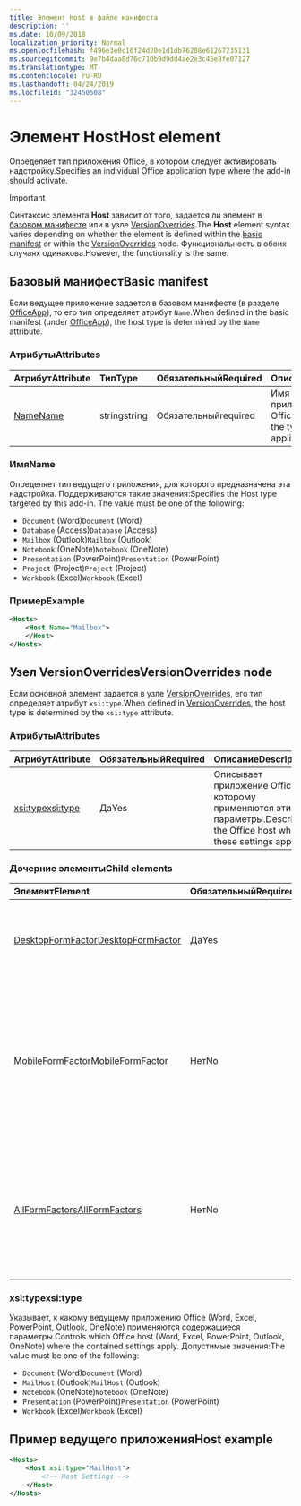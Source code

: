 ```yaml
---
title: Элемент Host в файле манифеста
description: ''
ms.date: 10/09/2018
localization_priority: Normal
ms.openlocfilehash: f496e3e0c16f24d20e1d1db76208e61267235131
ms.sourcegitcommit: 9e7b4daa8d76c710b9d9dd4ae2e3c45e8fe07127
ms.translationtype: MT
ms.contentlocale: ru-RU
ms.lasthandoff: 04/24/2019
ms.locfileid: "32450508"
---
```

# <a name="host-element"></a><span data-ttu-id="1bb99-102">Элемент Host</span><span class="sxs-lookup"><span data-stu-id="1bb99-102">Host element</span></span>

<span data-ttu-id="1bb99-103">Определяет тип приложения Office, в котором следует активировать надстройку.</span><span class="sxs-lookup"><span data-stu-id="1bb99-103">Specifies an individual Office application type where the add-in should activate.</span></span>

> [!IMPORTANT] 
> <span data-ttu-id="1bb99-104">Синтаксис элемента **Host** зависит от того, задается ли элемент в [базовом манифесте](#basic-manifest) или в узле [VersionOverrides](#versionoverrides-node).</span><span class="sxs-lookup"><span data-stu-id="1bb99-104">The **Host** element syntax varies depending on whether the element is defined within the [basic manifest](#basic-manifest) or within the [VersionOverrides](#versionoverrides-node) node.</span></span> <span data-ttu-id="1bb99-105">Функциональность в обоих случаях одинакова.</span><span class="sxs-lookup"><span data-stu-id="1bb99-105">However, the functionality is the same.</span></span>  

## <a name="basic-manifest"></a><span data-ttu-id="1bb99-106">Базовый манифест</span><span class="sxs-lookup"><span data-stu-id="1bb99-106">Basic manifest</span></span>

<span data-ttu-id="1bb99-107">Если ведущее приложение задается в базовом манифесте (в разделе [OfficeApp](officeapp.md)), то его тип определяет атрибут `Name`.</span><span class="sxs-lookup"><span data-stu-id="1bb99-107">When defined in the basic manifest (under [OfficeApp](officeapp.md)), the host type is determined by the `Name` attribute.</span></span>   

### <a name="attributes"></a><span data-ttu-id="1bb99-108">Атрибуты</span><span class="sxs-lookup"><span data-stu-id="1bb99-108">Attributes</span></span>

| <span data-ttu-id="1bb99-109">Атрибут</span><span class="sxs-lookup"><span data-stu-id="1bb99-109">Attribute</span></span>     | <span data-ttu-id="1bb99-110">Тип</span><span class="sxs-lookup"><span data-stu-id="1bb99-110">Type</span></span>   | <span data-ttu-id="1bb99-111">Обязательный</span><span class="sxs-lookup"><span data-stu-id="1bb99-111">Required</span></span> | <span data-ttu-id="1bb99-112">Описание</span><span class="sxs-lookup"><span data-stu-id="1bb99-112">Description</span></span>                                      |
|:--------------|:-------|:---------|:-------------------------------------------------|
| [<span data-ttu-id="1bb99-113">Name</span><span class="sxs-lookup"><span data-stu-id="1bb99-113">Name</span></span>](#name) | <span data-ttu-id="1bb99-114">string</span><span class="sxs-lookup"><span data-stu-id="1bb99-114">string</span></span> | <span data-ttu-id="1bb99-115">Обязательный</span><span class="sxs-lookup"><span data-stu-id="1bb99-115">required</span></span> | <span data-ttu-id="1bb99-116">Имя типа ведущего приложения Office.</span><span class="sxs-lookup"><span data-stu-id="1bb99-116">The name of the type of Office host application.</span></span> |

### <a name="name"></a><span data-ttu-id="1bb99-117">Имя</span><span class="sxs-lookup"><span data-stu-id="1bb99-117">Name</span></span>
<span data-ttu-id="1bb99-p102">Определяет тип ведущего приложения, для которого предназначена эта надстройка. Поддерживаются такие значения:</span><span class="sxs-lookup"><span data-stu-id="1bb99-p102">Specifies the Host type targeted by this add-in. The value must be one of the following:</span></span>

- <span data-ttu-id="1bb99-120">`Document` (Word)</span><span class="sxs-lookup"><span data-stu-id="1bb99-120">`Document` (Word)</span></span>
- <span data-ttu-id="1bb99-121">`Database` (Access)</span><span class="sxs-lookup"><span data-stu-id="1bb99-121">`Database` (Access)</span></span>
- <span data-ttu-id="1bb99-122">`Mailbox` (Outlook)</span><span class="sxs-lookup"><span data-stu-id="1bb99-122">`Mailbox` (Outlook)</span></span>
- <span data-ttu-id="1bb99-123">`Notebook` (OneNote)</span><span class="sxs-lookup"><span data-stu-id="1bb99-123">`Notebook` (OneNote)</span></span>
- <span data-ttu-id="1bb99-124">`Presentation` (PowerPoint)</span><span class="sxs-lookup"><span data-stu-id="1bb99-124">`Presentation` (PowerPoint)</span></span>
- <span data-ttu-id="1bb99-125">`Project` (Project)</span><span class="sxs-lookup"><span data-stu-id="1bb99-125">`Project` (Project)</span></span>
- <span data-ttu-id="1bb99-126">`Workbook` (Excel)</span><span class="sxs-lookup"><span data-stu-id="1bb99-126">`Workbook` (Excel)</span></span>

### <a name="example"></a><span data-ttu-id="1bb99-127">Пример</span><span class="sxs-lookup"><span data-stu-id="1bb99-127">Example</span></span>
```xml
<Hosts>
    <Host Name="Mailbox">
    </Host>
</Hosts>
```

## <a name="versionoverrides-node"></a><span data-ttu-id="1bb99-128">Узел VersionOverrides</span><span class="sxs-lookup"><span data-stu-id="1bb99-128">VersionOverrides node</span></span>
<span data-ttu-id="1bb99-129">Если основной элемент задается в узле [VersionOverrides](versionoverrides.md), его тип определяет атрибут `xsi:type`.</span><span class="sxs-lookup"><span data-stu-id="1bb99-129">When defined in [VersionOverrides](versionoverrides.md), the host type is determined by the `xsi:type` attribute.</span></span> 

### <a name="attributes"></a><span data-ttu-id="1bb99-130">Атрибуты</span><span class="sxs-lookup"><span data-stu-id="1bb99-130">Attributes</span></span>

|  <span data-ttu-id="1bb99-131">Атрибут</span><span class="sxs-lookup"><span data-stu-id="1bb99-131">Attribute</span></span>  |  <span data-ttu-id="1bb99-132">Обязательный</span><span class="sxs-lookup"><span data-stu-id="1bb99-132">Required</span></span>  |  <span data-ttu-id="1bb99-133">Описание</span><span class="sxs-lookup"><span data-stu-id="1bb99-133">Description</span></span>  |
|:-----|:-----|:-----|
|  [<span data-ttu-id="1bb99-134">xsi:type</span><span class="sxs-lookup"><span data-stu-id="1bb99-134">xsi:type</span></span>](#xsitype)  |  <span data-ttu-id="1bb99-135">Да</span><span class="sxs-lookup"><span data-stu-id="1bb99-135">Yes</span></span>  | <span data-ttu-id="1bb99-136">Описывает приложение Office, к которому применяются эти параметры.</span><span class="sxs-lookup"><span data-stu-id="1bb99-136">Describes the Office host where these settings apply.</span></span>|

### <a name="child-elements"></a><span data-ttu-id="1bb99-137">Дочерние элементы</span><span class="sxs-lookup"><span data-stu-id="1bb99-137">Child elements</span></span>

|  <span data-ttu-id="1bb99-138">Элемент</span><span class="sxs-lookup"><span data-stu-id="1bb99-138">Element</span></span> |  <span data-ttu-id="1bb99-139">Обязательный</span><span class="sxs-lookup"><span data-stu-id="1bb99-139">Required</span></span>  |  <span data-ttu-id="1bb99-140">Описание</span><span class="sxs-lookup"><span data-stu-id="1bb99-140">Description</span></span>  |
|:-----|:-----|:-----|
|  [<span data-ttu-id="1bb99-141">DesktopFormFactor</span><span class="sxs-lookup"><span data-stu-id="1bb99-141">DesktopFormFactor</span></span>](desktopformfactor.md)    |  <span data-ttu-id="1bb99-142">Да</span><span class="sxs-lookup"><span data-stu-id="1bb99-142">Yes</span></span>   |  <span data-ttu-id="1bb99-143">Определяет параметры классического форм-фактора.</span><span class="sxs-lookup"><span data-stu-id="1bb99-143">Defines the settings for the desktop form factor.</span></span> |
|  [<span data-ttu-id="1bb99-144">MobileFormFactor</span><span class="sxs-lookup"><span data-stu-id="1bb99-144">MobileFormFactor</span></span>](mobileformfactor.md)    |  <span data-ttu-id="1bb99-145">Нет</span><span class="sxs-lookup"><span data-stu-id="1bb99-145">No</span></span>   |  <span data-ttu-id="1bb99-p103">Определяет параметры форм-фактора мобильного устройства. **Примечание.** Этот элемент поддерживается только в Outlook для iOS.</span><span class="sxs-lookup"><span data-stu-id="1bb99-p103">Defines the settings for the mobile form factor. **Note:** this element is only supported in Outlook for iOS.</span></span> |
|  [<span data-ttu-id="1bb99-148">AllFormFactors</span><span class="sxs-lookup"><span data-stu-id="1bb99-148">AllFormFactors</span></span>](allformfactors.md)    |  <span data-ttu-id="1bb99-149">Нет</span><span class="sxs-lookup"><span data-stu-id="1bb99-149">No</span></span>   |  <span data-ttu-id="1bb99-150">Определяет параметры всех форм-факторов.</span><span class="sxs-lookup"><span data-stu-id="1bb99-150">Defines the settings for all form factors.</span></span> <span data-ttu-id="1bb99-151">Используется только пользовательскими функциями в Excel.</span><span class="sxs-lookup"><span data-stu-id="1bb99-151">Only used by custom functions in Excel.</span></span> |

### <a name="xsitype"></a><span data-ttu-id="1bb99-152">xsi:type</span><span class="sxs-lookup"><span data-stu-id="1bb99-152">xsi:type</span></span>

<span data-ttu-id="1bb99-153">Указывает, к какому ведущему приложению Office (Word, Excel, PowerPoint, Outlook, OneNote) применяются содержащиеся параметры.</span><span class="sxs-lookup"><span data-stu-id="1bb99-153">Controls which Office host (Word, Excel, PowerPoint, Outlook, OneNote) where the contained settings apply.</span></span> <span data-ttu-id="1bb99-154">Допустимые значения:</span><span class="sxs-lookup"><span data-stu-id="1bb99-154">The value must be one of the following:</span></span>

- <span data-ttu-id="1bb99-155">`Document` (Word)</span><span class="sxs-lookup"><span data-stu-id="1bb99-155">`Document` (Word)</span></span>
- <span data-ttu-id="1bb99-156">`MailHost` (Outlook)</span><span class="sxs-lookup"><span data-stu-id="1bb99-156">`MailHost` (Outlook)</span></span>    
- <span data-ttu-id="1bb99-157">`Notebook` (OneNote)</span><span class="sxs-lookup"><span data-stu-id="1bb99-157">`Notebook` (OneNote)</span></span>
- <span data-ttu-id="1bb99-158">`Presentation` (PowerPoint)</span><span class="sxs-lookup"><span data-stu-id="1bb99-158">`Presentation` (PowerPoint)</span></span>
- <span data-ttu-id="1bb99-159">`Workbook` (Excel)</span><span class="sxs-lookup"><span data-stu-id="1bb99-159">`Workbook` (Excel)</span></span>

## <a name="host-example"></a><span data-ttu-id="1bb99-160">Пример ведущего приложения</span><span class="sxs-lookup"><span data-stu-id="1bb99-160">Host example</span></span> 
```xml
<Hosts>
    <Host xsi:type="MailHost">
        <!-- Host Settings -->
    </Host>
</Hosts>
```
